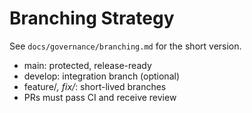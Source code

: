 # Branching Strategy

See `docs/governance/branching.md` for the short version.

- main: protected, release-ready
- develop: integration branch (optional)
- feature/*, fix/*: short-lived branches
- PRs must pass CI and receive review
